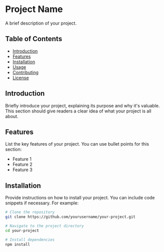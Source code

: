 # Project Name

A brief description of your project.

## Table of Contents

- [Introduction](#introduction)
- [Features](#features)
- [Installation](#installation)
- [Usage](#usage)
- [Contributing](#contributing)
- [License](#license)

## Introduction

Briefly introduce your project, explaining its purpose and why it's valuable. This section should give readers a clear idea of what your project is all about.

## Features

List the key features of your project. You can use bullet points for this section:

- Feature 1
- Feature 2
- Feature 3

## Installation

Provide instructions on how to install your project. You can include code snippets if necessary. For example:

```bash
# Clone the repository
git clone https://github.com/yourusername/your-project.git

# Navigate to the project directory
cd your-project

# Install dependencies
npm install
